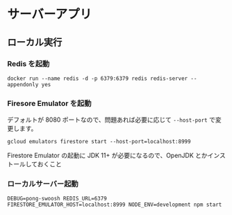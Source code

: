 # サーバーアプリ

## ローカル実行

### Redis を起動

```
docker run --name redis -d -p 6379:6379 redis redis-server --appendonly yes
```

### Firesore Emulator を起動

デフォルトが 8080 ポートなので、問題あれば必要に応じて `--host-port` で変更します。

```
gcloud emulators firestore start --host-port=localhost:8999
```

Firestore Emulator の起動に JDK 11+ が必要になるので、OpenJDK とかインストールしておくこと

### ローカルサーバー起動

```
DEBUG=pong-swoosh REDIS_URL=6379 FIRESTORE_EMULATOR_HOST=localhost:8999 NODE_ENV=development npm start
```
